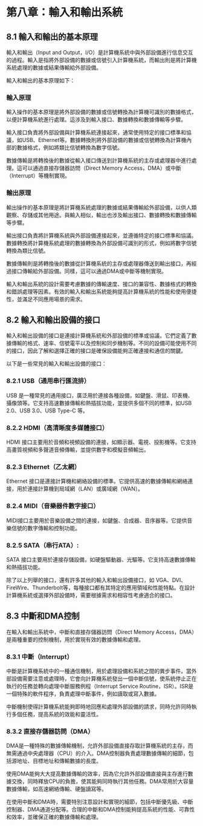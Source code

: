 # 第八章：輸入和輸出系統
## 8.1 輸入和輸出的基本原理

輸入和輸出（Input and Output，I/O）是計算機系統中與外部設備進行信息交互的過程。輸入是指將外部設備的數據或信號引入計算機系統，而輸出則是將計算機系統處理的數據或結果傳輸給外部設備。

輸入和輸出的基本原理如下：

### 輸入原理
輸入操作的基本原理是將外部設備的數據或信號轉換為計算機可識別的數據格式，以便計算機系統進行處理。這涉及到輸入接口、數據轉換和數據傳輸等步驟。

輸入接口負責將外部設備與計算機系統連接起來，通常使用特定的接口標準和協議，如USB、Ethernet等。數據轉換則將外部設備的數據或信號轉換為計算機內部的數據格式，例如將類比信號轉換為數字信號。

數據傳輸是將轉換後的數據從輸入接口傳送到計算機系統的主存或處理器中進行處理。這可以通過直接存儲器訪問（Direct Memory Access，DMA）或中斷（Interrupt）等機制實現。

### 輸出原理
輸出操作的基本原理是將計算機系統處理的數據或結果傳輸給外部設備，以供人類觀察、存儲或其他用途。與輸入相似，輸出也涉及輸出接口、數據轉換和數據傳輸等步驟。

輸出接口負責將計算機系統與外部設備連接起來，並遵循特定的接口標準和協議。數據轉換將計算機系統處理的數據轉換為外部設備可識別的形式，例如將數字信號轉換為類比信號。

數據傳輸則是將轉換後的數據從計算機系統的主存或處理器傳送到輸出接口，再經過接口傳輸給外部設備。同樣，這可以通過DMA或中斷等機制實現。

輸入和輸出系統的設計需要考慮數據的傳輸速度、接口的兼容性、數據格式的轉換和錯誤處理等因素。有效的輸入和輸出系統能夠提高計算機系統的性能和使用便捷性，並滿足不同應用場景的需求。

## 8.2 輸入和輸出設備的接口

輸入和輸出設備的接口是連接計算機系統和外部設備的標準或協議。它們定義了數據傳輸的格式、速率、信號電平以及控制和同步機制等。不同的設備可能使用不同的接口，因此了解和選擇正確的接口是確保設備能夠正確連接和通信的關鍵。

以下是一些常見的輸入和輸出設備的接口：

### 8.2.1 USB（通用串行匯流排）
USB 是一種常見的通用接口，廣泛用於連接各種設備，如鍵盤、滑鼠、印表機、攝像頭等。它支持高速數據傳輸和熱插拔功能，並提供多個不同的標準，如USB 2.0、USB 3.0、USB Type-C 等。

### 8.2.2 HDMI（高清晰度多媒體接口）
HDMI 接口主要用於音頻和視頻設備的連接，如顯示器、電視、投影機等。它支持高畫質視頻和多聲道音頻傳輸，並提供數字和模擬音頻輸出。

### 8.2.3 Ethernet（乙太網）
Ethernet 接口是連接計算機和網絡設備的標準。它提供高速的數據傳輸和網絡連接，用於連接計算機到局域網（LAN）或廣域網（WAN）。

### 8.2.4 MIDI（音樂器件數字接口）
MIDI接口主要用於音樂設備之間的連接，如鍵盤、合成器、音序器等。它提供音樂信號的數字傳輸和控制功能。

### 8.2.5 SATA（串行ATA）:
SATA 接口主要用於連接存儲設備，如硬盤驅動器、光驅等。它支持高速數據傳輸和熱插拔功能。

除了以上列舉的接口，還有許多其他的輸入和輸出設備接口，如 VGA、DVI、FireWire、Thunderbolt等，每種接口都有其特定的應用領域和性能特點。在設計計算機系統或選擇外部設備時，需要根據需求和相容性考慮適合的接口。

## 8.3 中斷和DMA控制

在輸入和輸出系統中，中斷和直接存儲器訪問（Direct Memory Access，DMA）是兩種重要的控制機制，用於實現有效的數據傳輸和處理。

### 8.3.1 中斷（Interrupt）
中斷是計算機系統中的一種通信機制，用於處理設備和系統之間的異步事件。當外部設備需要注意或處理時，它會向計算機系統發出一個中斷信號，使系統停止正在執行的任務並轉向處理中斷服務例程（Interrupt Service Routine，ISR）。ISR是一個特殊的軟件程序，負責處理中斷事件，例如讀取或寫入數據。

中斷機制使得計算機系統能夠即時地回應和處理外部設備的請求，同時允許同時執行多個任務，提高系統的效能和靈活性。

### 8.3.2 直接存儲器訪問（DMA）
DMA是一種特殊的數據傳輸機制，允許外部設備直接存取計算機系統的主存，而無需通過中央處理器（CPU）的介入。DMA控制器負責處理數據傳輸的細節，包括源地址、目標地址和傳輸數據的長度。

使用DMA能夠大大提高數據傳輸的效率，因為它允許外部設備直接與主存進行數據交換，同時釋放CPU的負擔，使其能夠同時執行其他任務。DMA常用於大容量數據傳輸，如高速網絡傳輸、硬盤讀寫等。

在使用中斷和DMA時，需要特別注意設計和實現的細節，包括中斷優先級、中斷控制器、DMA通道分配等。合理的中斷和DMA控制能夠提高系統的性能、可靠性和效率，並確保正確的數據傳輸和處理。
